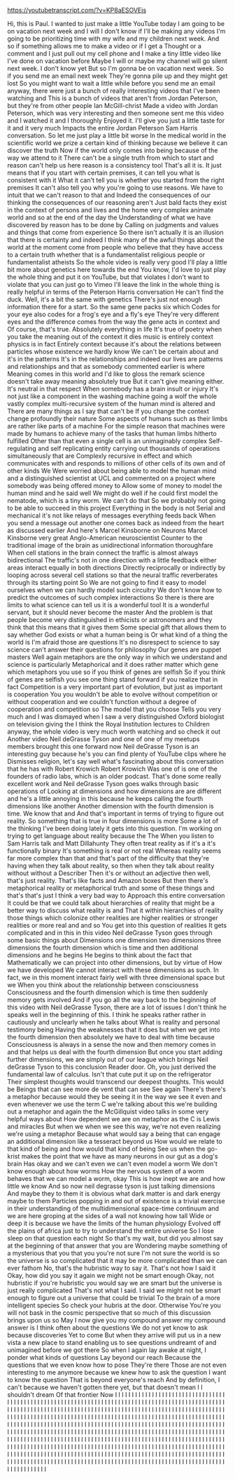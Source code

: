 https://youtubetranscript.com/?v=KP8aESOVEjs

 Hi, this is Paul. I wanted to just make a little YouTube today I am going to be on vacation next week and I will I don't know if I'll be making any videos I'm going to be prioritizing time with my wife and my children next week. And so if something allows me to make a video or if I get a Thought or a comment and I just pull out my cell phone and I make a tiny little video like I've done on vacation before Maybe I will or maybe my channel will go silent next week. I don't know yet But so I'm gonna be on vacation next week. So if you send me an email next week They're gonna pile up and they might get lost So you might want to wait a little while before you send me an email anyway, there were just a bunch of really interesting videos that I've been watching and This is a bunch of videos that aren't from Jordan Peterson, but they're from other people Ian McGill-christ Made a video with Jordan Peterson, which was very interesting and then someone sent me this video and I watched it and I thoroughly Enjoyed it. I'll give you just a little taste for it and it very much Impacts the entire Jordan Peterson Sam Harris conversation. So let me just play a little bit worse In the medical world in the scientific world we prize a certain kind of thinking because we believe it can discover the truth Now if the world only comes into being because of the way we attend to it There can't be a single truth from which to start and reason can't help us here reason is a consistency tool That's all it is. It just means that if you start with certain premises, it can tell you what is consistent with it What it can't tell you is whether you started from the right premises It can't also tell you why you're going to use reasons. We have to intuit that we can't reason to that and Indeed the consequences of our thinking the consequences of our reasoning aren't Just bald facts they exist in the context of persons and lives and the home very complex animate world and so at the end of the day the Understanding of what we have discovered by reason has to be done by Calling on judgments and values and things that come from experience So there isn't actually it is an illusion that there is certainty and indeed I think many of the awful things about the world at the moment come from people who believe that they have access to a certain truth whether that is a fundamentalist religious people or fundamentalist atheists So the whole video is really very good I'll play a little bit more about genetics here towards the end You know, I'd love to just play the whole thing and put it on YouTube, but that violates I don't want to violate that you can just go to Vimeo I'll leave the link in the whole thing is really helpful in terms of the Peterson Harris conversation He can't find the duck. Well, it's a bit the same with genetics There's just not enough information there for a start. So the same gene packs six which Codes for your eye also codes for a frog's eye and a fly's eye They're very different eyes and the difference comes from the way the gene acts in context and Of course, that's true. Absolutely everything in life It's true of poetry when you take the meaning out of the context it dies music is entirely context physics is in fact Entirely context because it's about the relations between particles whose existence we hardly know We can't be certain about and it's in the patterns It's in the relationships and indeed our lives are patterns and relationships and that as somebody commented earlier is where Meaning comes in this world and I'd like to gloss the remark science doesn't take away meaning absolutely true But it can't give meaning either. It's neutral in that respect When somebody has a brain insult or injury It's not just like a component in the washing machine going a wolf the whole vastly complex multi-recursive system of the human mind is altered and There are many things as I say that can't be If you change the context change profoundly their nature Some aspects of humans such as their limbs are rather like parts of a machine For the simple reason that machines were made by humans to achieve many of the tasks that human limbs hitherto fulfilled Other than that even a single cell is an unimaginably complex Self-regulating and self replicating entity carrying out thousands of operations simultaneously that are Complexly recursive in effect and which communicates with and responds to millions of other cells of its own and of other kinds We Were worried about being able to model the human mind and a distinguished scientist at UCL and commented on a project where somebody was being offered money to Allow some of money to model the human mind and he said well We might do well if he could first model the nematode, which is a tiny worm. We can't do that So we probably not going to be able to succeed in this project Everything in the body is not Serial and mechanical it's not like relays of messages everything feeds back When you send a message out another one comes back as indeed from the heart as discussed earlier And here's Marcel Kinsborne on Neurons Marcel Kinsborne very great Anglo-American neuroscientist Counter to the traditional image of the brain as unidirectional information thoroughfare When cell stations in the brain connect the traffic is almost always bidirectional The traffic's not in one direction with a little feedback either areas interact equally in both directions Directly reciprocally or indirectly by looping across several cell stations so that the neural traffic reverberates through its starting point So We are not going to find it easy to model ourselves when we can hardly model such circuitry We don't know how to predict the outcomes of such complex interactions So there is there are limits to what science can tell us it is a wonderful tool It is a wonderful servant, but it should never become the master And the problem is that people become very distinguished in ethicists or astronomers and they think that this means that it gives them Some special gift that allows them to say whether God exists or what a human being is Or what kind of a thing the world is I'm afraid those are questions It's no disrespect to science to say science can't answer their questions for philosophy Our genes are puppet masters Well again metaphors are the only way in which we understand and science is particularly Metaphorical and it does rather matter which gene which metaphors you use so if you think of genes are selfish So if you think of genes are selfish you see one thing stand forward if you realize that in fact Competition is a very important part of evolution, but just as important is cooperation You you wouldn't be able to evolve without competition or without cooperation and we couldn't function without a degree of cooperation and competition so The model that you choose Tells you very much and I was dismayed when I saw a very distinguished Oxford biologist on television giving the I think the Royal Institution lectures to Children anyway, the whole video is very much worth watching and so check it out Another video Neil deGrasse Tyson and one of one of my meetups members brought this one forward now Neil deGrasse Tyson is an interesting guy because he's you can find plenty of YouTube clips where he Dismisses religion, let's say well what's fascinating about this conversation that he has with Robert Krowich Robert Krowich Was one of is one of the founders of radio labs, which is an older podcast. That's done some really excellent work and Neil deGrasse Tyson goes walks through basic operations of Looking at dimensions and how dimensions are are different and he's a little annoying in this because he keeps calling the fourth dimensions like another Another dimension with the fourth dimension is time. We know that and And that's important in terms of trying to figure out reality. So something that is true in four dimensions is more Some a lot of the thinking I've been doing lately it gets into this question. I'm working on trying to get language about reality because the The When you listen to Sam Harris talk and Matt Dillahunty They often treat reality as if it's a it's functionally binary It's something is real or not real Whereas reality seems far more complex than that and that's part of the difficulty that they're having when they talk about reality, so then when they talk about reality without without a Describer Then it's or without an adjective then well, that's just reality. That's like facts and Amazon boxes But then there's metaphorical reality or metaphorical truth and some of these things and that's that's just I think a very bad way to Approach this entire conversation It could be that we could talk about hierarchies of reality that might be a better way to discuss what reality is and That it within hierarchies of reality those things which colonize other realities are higher realities or stronger realities or more real and and so You get into this question of realities It gets complicated and in this in this video Neil deGrasse Tyson goes through some basic things about Dimensions one dimension two dimensions three dimensions the fourth dimension which is time and then additional dimensions and he begins He begins to think about the fact that Mathematically we can project into other dimensions, but by virtue of How we have developed We cannot interact with these dimensions as such. In fact, we in this moment interact fairly well with three dimensional space but we When you think about the relationship between consciousness Consciousness and the fourth dimension which is time then suddenly memory gets involved And if you go all the way back to the beginning of this video with Neil deGrasse Tyson, there are a lot of issues I don't think he speaks well in the beginning of this. I think he speaks rather rather in cautiously and unclearly when he talks about What is reality and personal testimony being Having the weaknesses that it does but when we get into the fourth dimension then absolutely we have to deal with time because Consciousness is always in a sense the now and then memory comes in and that helps us deal with the fourth dimension But once you start adding further dimensions, we are simply out of our league which brings Neil deGrasse Tyson to this conclusion Reader door. Oh, you just derived the fundamental law of calculus. Isn't that cute put it up on the refrigerator Their simplest thoughts would transcend our deepest thoughts. This would be Beings that can see more de vent that can see See again There's there's a metaphor because would they be seeing it in the way we see it even and even whenever we use the term C we're talking about this we're building out a metaphor and again the the McGillquist video talks in some very helpful ways about How dependent we are on metaphor as the C is Lewis and miracles But when we when we see this way, we're not even realizing we're using a metaphor Because what would say a being that can engage an additional dimension like a tesseract beyond us How would we relate to that kind of being and how would that kind of being See us when the go-krist makes the point that we have as many neurons in our gut as a dog's brain Has okay and we can't even we can't even model a worm We don't know enough about how worms How the nervous system of a worm behaves that we can model a worm, okay This is how inept we are and how little we know And so now neil degrasse tyson is just talking dimensions And maybe they to them it is obvious what dark matter is and dark energy maybe to them Particles popping in and out of existence is a trivial exercise in their understanding of the multidimensional space-time continuum and we are here groping at the sides of a wall not knowing how tall Wide or deep it is because we have the limits of the human physiology Evolved off the plains of africa just to try to understand the entire universe So I lose sleep on that question each night So that's my wait, but did you almost say at the beginning of that answer that you are Wondering maybe something of a mysterious that you that you you're not sure I'm not sure the world is so the universe is so complicated that it may be more complicated than we can ever fathom No, that's the hubristic way to say it. That's not how I said it Okay, how did you say it again we might not be smart enough Okay, not hubristic if you're hubristic you would say we are smart but the universe is just really complicated That's not what I said. I said we might not be smart enough to figure out a universe that could be trivial To the brain of a more intelligent species So check your hubris at the door. Otherwise You're you will not bask in the cosmic perspective that so much of this discussion brings upon us so May I now give you my compound answer my compound answer is I think often about the questions We do not yet know to ask because discoveries Yet to come But when they arrive will put us in a new vista a new place to stand enabling us to see questions undreamt of and unimagined before we got there So when I again lay awake at night, I ponder what kinds of questions Lay beyond our reach Because the questions that we even know how to pose They're there Those are not even interesting to me anymore because we knew how to ask the question I want to know the question That is beyond everyone's reach And by definition, I can't because we haven't gotten there yet, but that doesn't mean I I shouldn't dream Of that frontier Now I I I I I I I I I I I I I I I I I I I I I I I I I I I I I I I I I I I I I I I I I I I I I I I I I I I I I I I I I I I I I I I I I I I I I I I I I I I I I I I I I I I I I I I I I I I I I I I I I I I I I I I I I I I I I I I I I I I I I I I I I I I I I I I I I I I I I I I I I I I I I I I I I I I I I I I I I I I I I I I I I I I I I I I I I I I I I I I I I I I I I I I I I I I I I I I I I I I I I I I I I I I I I I I I I I I I I I I I I I I I I I I I I I I I I I I I I I I I I I I I I I I I I I I I I I I I I I I I I I I I I I I I I I I I I I I I I I I I I I I I I I I I I I I I I I I I I I I I I I I I I I I I I I I I I I I I I I I I I I I I I I I I I I I I I I I I I I I I I I I I I I I I I I I I I I I I I I I I I I I I I I I I I I I I I I I I I I I I I I I I I I I I I I I I I I I I I I I I I I I I I I I I I I I I I I I I I I I I I I I I I I I I I I I I I I I I I I I I I I I I I I I I I I I I I I I I I I I I I I I I I I I I I I I I I I I I I I I I I I I I I I I I I I I I I I I I I I I I I I I I I I I I I I I I I I I I I I I I I I I I I I I I I I I I I I I I I I I I I I I I I I I I I I I I I I I I I I I I I I I I I I I I I I I I I I I I I I I I I I I I I I I I I I I I I I I I I I I I I I I I I I I I I I I I I I I I I I I I I I I I I I I I I I I I I I
